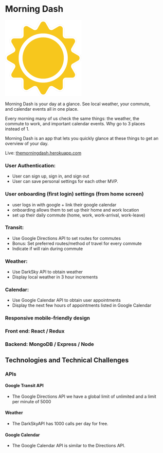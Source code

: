 # Morning Dash

![logo](/frontend/public/sun.png)

Morning Dash is your day at a glance. See local weather, your commute, and calendar events all in one place.

Every morning many of us check the same things: the weather, the commute to work, and important calendar events. Why go to 3 places instead of 1.

Morning Dash is an app that lets you quickly glance at these things to get an overview of your day.

Live: [themorningdash.herokuapp.com](https://themorningdash.herokuapp.com/)

### User Authentication:
 - User can sign up, sign in, and sign out
 - User can save personal settings for each other MVP.

### User onboarding (first login) settings (from home screen)
 - user logs in with google + link their google calendar
 - onboarding allows them to set up their home and work location
 - set up their daily commute (home, work, work-arrival, work-leave)

### Transit:
 - Use Google Directions API to set routes for commutes
 - Bonus: Set preferred routes/method of travel for every commute
 - Indicate if will rain during commute

### Weather:
 - Use DarkSky API to obtain weather
 - Display local weather in 3 hour increments

### Calendar:
 - Use Google Calendar API to obtain user appointments
 - Display the next few hours of appointments listed in Google Calendar

### Responsive mobile-friendly design


### Front end: React / Redux

### Backend: MongoDB / Express / Node

## Technologies and Technical Challenges


### APIs

#### Google Transit API
 - The Google Directions API we have a global limit of unlimited and a limit per minute of 5000

#### Weather
 - The DarkSkyAPI has 1000 calls per day for free.

#### Google Calendar
 - The Google Calendar API is similar to the Directions API.

